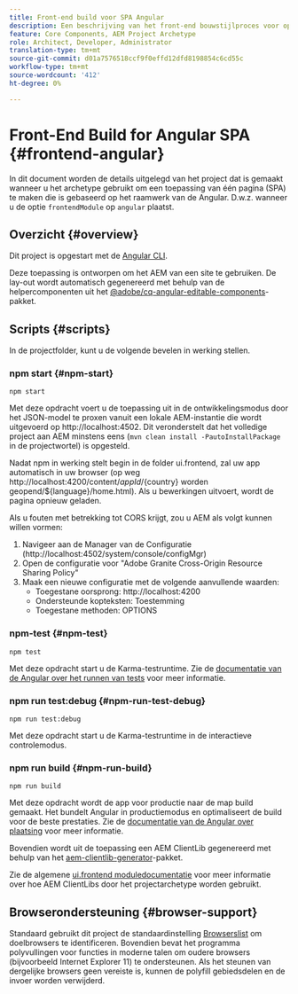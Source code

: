 ```yaml
---
title: Front-end build voor SPA Angular
description: Een beschrijving van het front-end bouwstijlproces voor op Angular-gebaseerde SPA projecten
feature: Core Components, AEM Project Archetype
role: Architect, Developer, Administrator
translation-type: tm+mt
source-git-commit: d01a7576518ccf9f0effd12dfd8198854c6cd55c
workflow-type: tm+mt
source-wordcount: '412'
ht-degree: 0%

---
```



# Front-End Build for Angular SPA {#frontend-angular}

In dit document worden de details uitgelegd van het project dat is gemaakt wanneer u het archetype gebruikt om een toepassing van één pagina (SPA) te maken die is gebaseerd op het raamwerk van de Angular. D.w.z. wanneer u de optie `frontendModule` op `angular` plaatst.

## Overzicht {#overview}

Dit project is opgestart met de [Angular CLI](https://github.com/angular/angular-cli).

Deze toepassing is ontworpen om het AEM van een site te gebruiken. De lay-out wordt automatisch gegenereerd met behulp van de helpercomponenten uit het [@adobe/cq-angular-editable-components](https://www.npmjs.com/package/@adobe/cq-angular-editable-components)-pakket.

## Scripts {#scripts}

In de projectfolder, kunt u de volgende bevelen in werking stellen.

### npm start {#npm-start}

```
npm start
```

Met deze opdracht voert u de toepassing uit in de ontwikkelingsmodus door het JSON-model te proxen vanuit een lokale AEM-instantie die wordt uitgevoerd op http://localhost:4502. Dit veronderstelt dat het volledige project aan AEM minstens eens (`mvn clean install -PautoInstallPackage` in de projectwortel) is opgesteld.

Nadat npm in werking stelt begin in de folder ui.frontend, zal uw app automatisch in uw browser (op weg http://localhost:4200/content/${appId}/${country} worden geopend/${language}/home.html). Als u bewerkingen uitvoert, wordt de pagina opnieuw geladen.

Als u fouten met betrekking tot CORS krijgt, zou u AEM als volgt kunnen willen vormen:

1. Navigeer aan de Manager van de Configuratie (http://localhost:4502/system/console/configMgr)
1. Open de configuratie voor &quot;Adobe Granite Cross-Origin Resource Sharing Policy&quot;
1. Maak een nieuwe configuratie met de volgende aanvullende waarden:
   * Toegestane oorsprong: http://localhost:4200
   * Ondersteunde kopteksten: Toestemming
   * Toegestane methoden: OPTIONS

### npm-test {#npm-test}

```shell
npm test
```

Met deze opdracht start u de Karma-testruntime. Zie de [documentatie van de Angular over het runnen van tests](https://angular.io/guide/testing) voor meer informatie.

### npm run test:debug {#npm-run-test-debug}

```shell
npm run test:debug
```

Met deze opdracht start u de Karma-testruntime in de interactieve controlemodus.

### npm run build {#npm-run-build}

```shell
npm run build
```

Met deze opdracht wordt de app voor productie naar de map build gemaakt. Het bundelt Angular in productiemodus en optimaliseert de build voor de beste prestaties. Zie de [documentatie van de Angular over plaatsing](https://angular.io/guide/deployment) voor meer informatie.

Bovendien wordt uit de toepassing een AEM ClientLib gegenereerd met behulp van het [aem-clientlib-generator](https://github.com/wcm-io-frontend/aem-clientlib-generator)-pakket.

Zie de algemene [ui.frontend moduledocumentatie](uifrontend.md#clientlibs) voor meer informatie over hoe AEM ClientLibs door het projectarchetype worden gebruikt.

## Browserondersteuning {#browser-support}

Standaard gebruikt dit project de standaardinstelling [Browserslist](https://github.com/browserslist/browserslist) om doelbrowsers te identificeren. Bovendien bevat het programma polyvullingen voor functies in moderne talen om oudere browsers (bijvoorbeeld Internet Explorer 11) te ondersteunen. Als het steunen van dergelijke browsers geen vereiste is, kunnen de polyfill gebiedsdelen en de invoer worden verwijderd.
